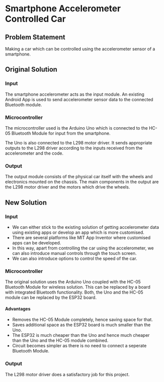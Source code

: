 # Smartphone Accelerometer Controlled Car
## Problem Statement
Making a car which can be controlled using the accelerometer sensor of a smartphone.
## Original Solution
### Input
The smartphone accelerometer acts as the input module. An existing Android App is used to send accelerometer sensor data to the connected Bluetooth module.
### Microcontroller
The microcontroller used is the Arduino Uno which is connected to the HC-05 Bluetooth Module for input from the smartphone.

The Uno is also connected to the L298 motor driver. It sends appropriate outputs to the L298 driver according to the inputs received from the accelerometer and the code.
### Output
The output module consists of the physical car itself with the wheels and electronics mounted on the chassis. The main components in the output are the L298 motor driver and the motors which drive the wheels.
## New Solution
### Input
* We can either stick to the existing solution of getting accelerometer data using existing apps or develop an app which is more customised.
* There are several platforms like MIT App Inventor where customised apps can be developed.
* In this way, apart from controlling the car using the accelerometer, we can also introduce manual controls through the touch screen.
* We can also introduce options to control the speed of the car.
### Microcontroller
The original solution uses the Arduino Uno coupled with the HC-05 Bluetooth Module for wireless solution. This can be replaced by a board with integrated Bluetooth functionality. Both, the Uno and the HC-05 module can be replaced by the ESP32 board.
#### Advantages
* Removes the HC-05 Module completely, hence saving space for that.
* Saves additional space as the ESP32 board is much smaller than the Uno.
* The ESP32 is much cheaper than the Uno and hence much cheaper than the Uno and the HC-05 module combined.
* Circuit becomes simpler as there is no need to connect a seperate Bluetooth Module.
### Output
The L298 motor driver does a satisfactory job for this project.

